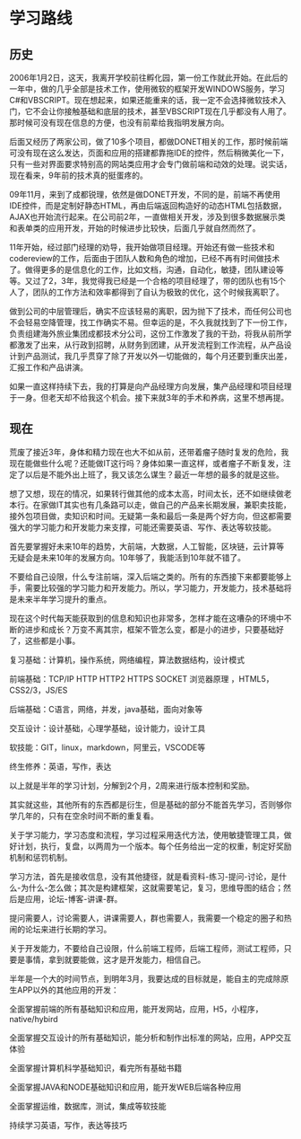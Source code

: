 # 学习路线

## 历史

2006年1月2日，这天，我离开学校前往孵化园，第一份工作就此开始。在此后的一年中，做的几乎全部是技术工作，使用微软的框架开发WINDOWS服务，学习C#和VBSCRIPT。现在想起来，如果还能重来的话，我一定不会选择微软技术入门，它不会让你接触基础和底层的技术，甚至VBSCRIPT现在几乎都没有人用了。那时候可没有现在信息的方便，也没有前辈给我指明发展方向。

后面又经历了两家公司，做了10多个项目，都做DONET相关的工作，那时候前端可没有现在这么发达，页面和应用的搭建都靠拖IDE的控件，然后稍微美化一下，只有一些对界面要求特别高的网站类应用才会专门做前端和动效的处理。说实话，现在看来，9年前的技术真的挺蛋疼的。

09年11月，来到了成都锐理，依然是做DONET开发，不同的是，前端不再使用IDE控件，而是定制好静态HTML，再由后端返回构造好的动态HTML包括数据，AJAX也开始流行起来。在公司前2年，一直做相关开发，涉及到很多数据展示类和表单类的应用开发，开始的时候进步比较快，后面几乎就自然而然了。

11年开始，经过部门经理的劝导，我开始做项目经理。开始还有做一些技术和codereview的工作，后面由于团队人数和角色的增加，已经不再有时间做技术了。做得更多的是信息化的工作，比如文档，沟通，自动化，敏捷，团队建设等等。又过了2，3年，我觉得我已经是一个合格的项目经理了，带的团队也有15个人了，团队的工作方法和效率都得到了自认为极致的优化，这个时候我离职了。

做到公司的中层管理后，确实不应该轻易的离职，因为抛下了技术，而任何公司也不会轻易空降管理，找工作确实不易。但幸运的是，不久我就找到了下一份工作，负责组建海外旅业集团成都技术分公司，这份工作激发了我的干劲，将我从前所学都激发了出来，从行政到招聘，从财务到团建，从开发流程到工作流程，从产品设计到产品测试，我几乎贯穿了除了开发以外一切能做的，每个月还要到重庆出差，汇报工作和产品讲演。

如果一直这样持续下去，我的打算是向产品经理方向发展，集产品经理和项目经理于一身。但老天却不给我这个机会。接下来就3年的手术和养病，这里不想再提。

## 现在

荒废了接近3年，身体和精力现在也大不如从前，还带着瘤子随时复发的危险，我现在能做些什么呢？还能做IT这行吗？身体如果一直这样，或者瘤子不断复发，注定了以后是不能外出上班了，我又该怎么谋生？最近一年想的最多的就是这些。

想了又想，现在的情况，如果转行做其他的成本太高，时间太长，还不如继续做老本行。在家做IT其实也有几条路可以走，做自己的产品来长期发展，兼职卖技能，接外包项目做，卖知识和时间。无疑第一条和最后一条是两个好方向，但这都需要强大的学习能力和开发能力来支撑，可能还需要英语、写作、表达等软技能。

首先要掌握好未来10年的趋势，大前端，大数据，人工智能，区块链，云计算等无疑会是未来10年的发展方向。10年够了，我能活到10年就不错了。

不要给自己设限，什么专注前端，深入后端之类的。所有的东西接下来都要能够上手，需要比较强的学习能力和开发能力。所以，学习能力，开发能力，技术基础将是未来半年学习提升的重点。

现在这个时代每天能获取到的信息和知识也非常多，怎样才能在这嘈杂的环境中不断的进步和成长？万变不离其宗，框架不管怎么变，都是小的进步，只要基础好了，这些都是小事。

复习基础：计算机，操作系统，网络编程，算法数据结构，设计模式

前端基础：TCP/IP HTTP HTTP2 HTTPS SOCKET 浏览器原理 ，HTML5，CSS2/3，JS/ES

后端基础：C语言，网络，并发，java基础，面向对象等

交互设计：设计基础，心理学基础，设计能力，设计工具

软技能：GIT，linux，markdown，阿里云，VSCODE等

终生修养：英语，写作，表达

以上就是半年的学习计划，分解到2个月，2周来进行版本控制和奖励。

其实就这些，其他所有的东西都是衍生，但是基础的部分不能首先学习，否则够你学几年的，只有在空余时间不断的重复看。

关于学习能力，学习态度和流程，学习过程采用迭代方法，使用敏捷管理工具，做好计划，执行，复盘，以两周为一个版本。每个任务给出一定的权重，制定好奖励机制和惩罚机制。

学习方法，首先是接收信息，没有其他捷径，就是看资料-练习-提问-讨论，是什么-为什么-怎么做；其次是构建框架，这就需要笔记，复习，思维导图的结合；然后是应用，论坛-博客-讲课-群。

提问需要人，讨论需要人，讲课需要人，群也需要人，我需要一个稳定的圈子和热闹的论坛来进行长期的学习。

关于开发能力，不要给自己设限，什么前端工程师，后端工程师，测试工程师，只要是事情，拿到就要能做，这才是开发能力，相信自己。

半年是一个大的时间节点，到明年3月，我要达成的目标就是，能自主的完成除原生APP以外的其他应用的开发：

全面掌握前端的所有基础知识和应用，能开发网站，应用，H5，小程序，native/hybird

全面掌握交互设计的所有基础知识，能分析和制作出标准的网站，应用，APP交互体验

全面掌握计算机科学基础知识，看完所有基础书籍

全面掌握JAVA和NODE基础知识和应用，能开发WEB后端各种应用

全面掌握运维，数据库，测试，集成等软技能

持续学习英语，写作，表达等技巧



